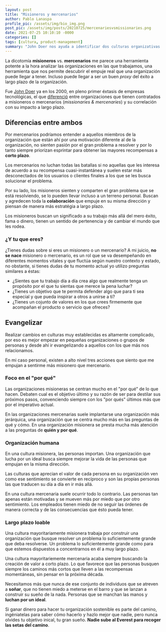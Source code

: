 ```yaml
---
layout: post
title: "Misioneros y mercenarios"
author: Pablo Lanaspa
profile_pic: /assets/img/bio_img.png
post_pic: /assets/img/posts/20210725/mercenariesvsmissionaries.png
date: 2021-07-25 10:10:10 -0000
categories: []
tags: [cultura, product-management]
summary: "John Doer nos ayuda a identificar dos culturas organizativas diferentes."
---
```


La dicotomía **misioneros** vs. **mercenarios** me parece una herramienta potente a la hora analizar las organizaciones en las que trabajamos, una herramienta que nos permite descubrir el empuje real que una organización puede llegar a tener. Incluso puede llegar a ser un buen *proxy* del éxito a largo plazo de la organización.

Fue [John Doer](https://en.wikipedia.org/wiki/John_Doerr) ya en los 2000, en pleno primer éxtasis de empresas tecnológicas, el que [diferenció](https://knowledge.wharton.upenn.edu/article/mercenaries-vs-missionaries-john-doerr-sees-two-kinds-of-internet-entrepreneurs/) entre organizaciones que tienen contratados a misioneros o mercenarios (*missionaries & mercenaries*) y su correlación con su impacto a largo plazo.


## Diferencias entre ambos

Por mercenarios podríamos entender a aquellos miembros de la organización que están ahí por una motivación diferente al de la organización, no sienten pasión por el gran problema a resolver y por lo tanto siempre priorizan esprintar para obtener las mayores recompensas a **corto plazo**.

Los mercenarios no luchan todas las batallas si no aquellas que les interesa de acuerdo a su recompensa cuasi-instantánea y suelen estar más desconectados de los usuarios o clientes finales a los que se les busca solucionar el problema.

Por su lado, los misioneros sienten y comparten el gran problema que se está resolviendo, se lo pueden llevar incluso a un terreno personal. Buscan y agredecen toda la **colaboración** que empuje en su misma dirección y piensan de manera más estratégia a largo plazo.

Los misioneros buscan un significado a su trabajo más allá del mero éxito, fama o dinero, tienen un sentido de pertenencia y de cambiar el mundo que les rodea.

### ¿Y tu que eres?

¿Tienes dudas sobre si eres un misionero o un mercenario? A mi juicio, **no se nace** misionero o mercenario, es un rol que se va desempeñando en diferentes momentos vitales y que fluctúa según nuestro contexto y estado, no obstante, si tienes dudas de tu momento actual yo utilizo preguntas similares a éstas:

* ¿Sientes que tu trabajo día a día crea algo que realmente tenga un propósito por el que tu sientas que merece la pena luchar?
* ¿Tienes un objetivo que te permita defender algo que para ti sea especial y que pueda inspirar a otros a unirse a ti?
* ¿Tienes un cojunto de valores en los que crees firmemente que acompañan el producto o servicio que ofreces?


## Evangelizar

Realizar cambios en culturas muy establecidas es altamente complicado, por eso es mejor empezar en pequeñas organizaciones o grupos de personas y desde ahí ir evangelizando a aquellos con los que más nos relacionamos.

En mi caso personal, existen a alto nivel tres acciones que siento que me empujan a sentirme más misionero que mercenario.

### Foco en el "por qué"

Las organizaciones misioneras se centran mucho en el "por qué" de lo que hacen. Debaten cual es el objetivo último y su razón de ser para destilar sus próximos pasos, convenciendo siempre con los "por qués" últimos más que por el imperativo actual.

En las organizaciones mercenarias suele implantarse una organización más jerárquica, una organización que se centra mucho más en las preguntas de qué y cómo. En una organización misionera se presta mucha más atención a las preguntas de **quién y por qué**.

### Organización humana

En una cultura misionera, las personas importan. Una organización que lucha por un ideal busca siempre mejorar la vida de las personas que empujan en la misma dirección.

Las culturas que aprecian el valor de cada persona en su organización ven como ese sentimiento se convierte en recíproco y son las propias personas las que traducen su día a día en ir más allá. 

En una cultura mercenaria suele ocurrir todo lo contrario. Las personas tan apenas están motivadas y se mueven más por miedo que por otro sentimiento. Los empleados tienen miedo de no seguir las órdenes de manera correcta y de las consecuencias que ésto pueda tener.


### Largo plazo loable

Una cultura mayoritariamente misionera trabaja por construir una organización que busque resolver un problema lo suficientemente grande que deba resolverse. Un problema lo suficientemente grande como para que estemos dispuestos a concentrarnos en él a muy largo plazo.

Una cultura mayoritariemente mercenaria acaba siempre buscando la creación de valor a corto plazo. Lo que favorece que las personas busquen siempre los caminos más cortos que lleven a las recompensas momentáneas, sin pensar en la próxima década.


Necesitamos más que nunca de ese conjunto de individuos que se atreven a **soñar**, que no tienen miedo a meterse en el barro y que se lanzan a construir su sueño de la nada. Personas que se manchan las manos y **luchan por un ideal**.

Si ganar dinero para hacer tu organización sostenible es parte del camino, ingéniatelas para saber cómo hacerlo y hazlo mejor que nadie, pero nunca olvides tu objetivo inical, tu gran sueño. **Nadie sube al Everest para recoger las setas del camino**.

